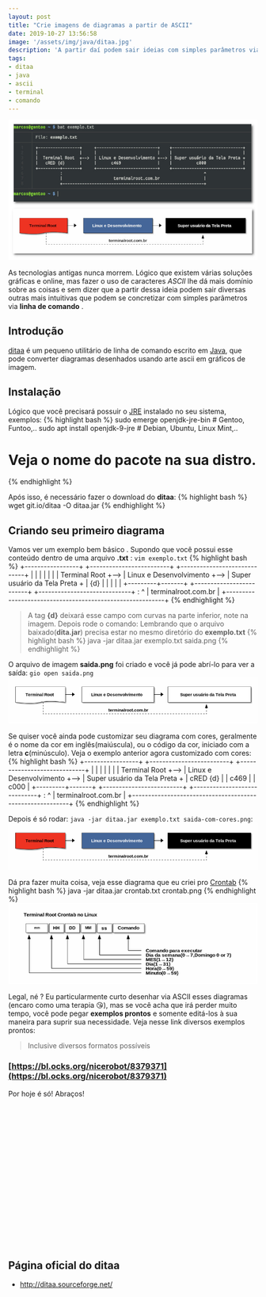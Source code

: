 ```yaml
---
layout: post
title: "Crie imagens de diagramas a partir de ASCII"
date: 2019-10-27 13:56:58
image: '/assets/img/java/ditaa.jpg'
description: 'A partir daí podem sair ideias com simples parâmetros via linha de comando. 💡️'
tags:
- ditaa
- java
- ascii
- terminal
- comando
---
```


[![Crie imagens de diagramas a partir de ASCII](/assets/img/java/ditaa.jpg)](/assets/img/java/ditaa.jpg)

As tecnologias antigas nunca morrem. Lógico que existem várias soluções gráficas e online, mas fazer o uso de caracteres *ASCII* lhe dá mais domínio sobre as coisas e sem dizer que a partir dessa ideia podem sair diversas outras mais intuitivas que podem se concretizar com simples parâmetros via **linha de comando** .

## Introdução

[ditaa](http://ditaa.sourceforge.net/) é um pequeno utilitário de linha de comando escrito em [Java](https://openjdk.java.net), que pode converter diagramas desenhados usando arte ascii em gráficos de imagem.

## Instalação

Lógico que você precisará possuir o [JRE](https://openjdk.java.net) instalado no seu sistema, exemplos:
{% highlight bash %}
sudo emerge openjdk-jre-bin # Gentoo, Funtoo,..
sudo apt install openjdk-9-jre # Debian, Ubuntu, Linux Mint,..
# Veja o nome do pacote na sua distro.
{% endhighlight %}

Após isso, é necessário fazer o download do **ditaa**:
{% highlight bash %}
wget git.io/ditaa -O ditaa.jar
{% endhighlight %}

<!-- RETANGULO LARGO -->
<script async src="https://pagead2.googlesyndication.com/pagead/js/adsbygoogle.js"></script>
<!-- Informat -->
<ins class="adsbygoogle"
style="display:block"
data-ad-client="ca-pub-2838251107855362"
data-ad-slot="2327980059"
data-ad-format="auto"
data-full-width-responsive="true"></ins>
<script>
(adsbygoogle = window.adsbygoogle || []).push({});
</script>

## Criando seu primeiro diagrama

Vamos ver um exemplo bem básico . Supondo que você possui esse conteúdo dentro de uma arquivo **.txt** : `vim exemplo.txt`
{% highlight bash %}
+-----------------+     +-------------------------+    +-----------------------------+
|                 |     |                         |    |                             |
|  Terminal Root  +-->  | Linux e Desenvolvimento +--> | Super usuário da Tela Preta +
|       {d}       |     |                         |    |                             |
+---------+-------+     +-------------------------+    +-----------------------------+
          :                                                          ^
          |                     terminalroot.com.br                  |
          +----------------------------------------------------------+
{% endhighlight %}
> A tag **{d}** deixará esse campo com curvas na parte inferior, note na imagem.
Depois rode o comando:
> Lembrando que o arquivo baixado(**dita.jar**) precisa estar no mesmo diretório do **exemplo.txt**
{% highlight bash %}
java -jar ditaa.jar exemplo.txt saida.png
{% endhighlight %}

O arquivo de imagem **saida.png** foi criado e você já pode abrí-lo para ver a saída: `gio open saida.png`
![Exemplo saida.png](/assets/img/java/saida.png)

Se quiser você ainda pode customizar seu diagrama com cores, geralmente é o nome da cor em inglês(maiúscula), ou o código da cor, iniciado com a letra **c**(minúsculo). Veja o exemplo anterior agora customizado com cores:
{% highlight bash %}
+-----------------+     +-------------------------+    +-----------------------------+
|                 |     |                         |    |                             |
|  Terminal Root  +-->  | Linux e Desenvolvimento +--> | Super usuário da Tela Preta +
|   cRED {d}      |     |      c469               |    |          c000               |
+---------+-------+     +-------------------------+    +-----------------------------+
          :                                                          ^
          |                     terminalroot.com.br                  |
          +----------------------------------------------------------+
{% endhighlight %}

<!-- RETANGULO LARGO 2 -->
<script async src="//pagead2.googlesyndication.com/pagead/js/adsbygoogle.js"></script>
<ins class="adsbygoogle"
style="display:block; text-align:center;"
data-ad-layout="in-article"
data-ad-format="fluid"
data-ad-client="ca-pub-2838251107855362"
data-ad-slot="8549252987"></ins>
<script>
(adsbygoogle = window.adsbygoogle || []).push({});
</script>

Depois é só rodar: `java -jar ditaa.jar exemplo.txt saida-com-cores.png`:
![Exemplo saida-com-cores.png](/assets/img/java/saida-com-cores.png)

Dá pra fazer muita coisa, veja esse diagrama que eu criei pro [Crontab](https://terminalroot.com.br/2014/12/como-utilizar-o-crontab.html)
{% highlight bash %}
java -jar ditaa.jar crontab.txt crontab.png
{% endhighlight %}
![Exemplo saida.png](/assets/img/java/crontab.png)

Legal, né ? Eu particularmente curto desenhar via ASCII esses diagramas (encaro como uma terapia 😘️), mas se você acha que irá perder muito tempo, você pode pegar **exemplos prontos** e somente editá-los à sua maneira para suprir sua necessidade. Veja nesse link diversos exemplos prontos:
> Inclusive diversos formatos possíveis
### [https://bl.ocks.org/nicerobot/8379371](https://bl.ocks.org/nicerobot/8379371)

Por hoje é só! Abraços!

<!-- QUADRADO -->
<script async src="//pagead2.googlesyndication.com/pagead/js/adsbygoogle.js"></script>
<ins class="adsbygoogle"
style="display:inline-block;width:336px;height:280px"
data-ad-client="ca-pub-2838251107855362"
data-ad-slot="5351066970"></ins>
<script>
(adsbygoogle = window.adsbygoogle || []).push({});
</script> 

## Página oficial do ditaa
+ <http://ditaa.sourceforge.net/>


